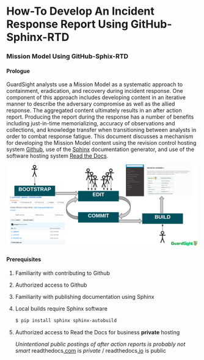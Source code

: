 # How-To Develop An Incident Response Report Using GitHub-Sphinx-RTD
### Mission Model Using GitHub-Sphix-RTD

#### Prologue

GuardSight analysts use a Mission Model as a systematic approach to containment, eradication, and recovery during incident response. One component of this approach includes developing content in an iterative manner to describe the adversary compromise as well as the allied response. The aggregated content ultimately results in an after action report. Producing the report during the response has a number of benefits including just-in-time memorializing, accuracy of observations and collections, and knowledge transfer when transitioning between analysts in order to combat response fatigue. This document discusses a mechanism for developing the Mission Model content using the revision control hosting system [Github](https://www.github.com), use of the [Sphinx](http://www.sphinx-doc.org/en/master/) documentation generator, and use of the software hosting system [Read the Docs](https://readthedocs.com/).


![img](images/gh.mm.1.png)

#### Prerequisites

1. Familiarity with contributing to Github
1. Authorized access to Github
1. Familiarity with publishing documentation using Sphinx
1. Local builds require Sphinx software
   ```bash
   $ pip install sphinx sphinx-autobuild
1.  Authorized access to Read the Docs for business **private** hosting

	*Unintentional public postings of after action reports is probably not smart* readthedocs<u>.com</u> is *private* / readthedocs<u>.io</u> is public
